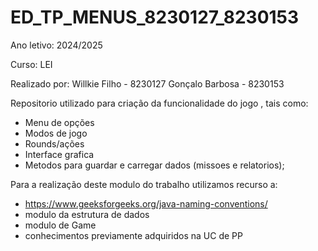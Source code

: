 # ED_TP_MENUS_8230127_8230153
Ano letivo: 2024/2025

Curso: LEI

Realizado por:
Willkie Filho - 8230127
Gonçalo Barbosa - 8230153

Repositorio utilizado para criação da funcionalidade do jogo , tais como:
- Menu de opções
- Modos de jogo
- Rounds/ações
- Interface grafica
- Metodos para guardar e carregar dados (missoes e relatorios);

Para a realização deste modulo do trabalho utilizamos recurso a:

- https://www.geeksforgeeks.org/java-naming-conventions/
- modulo da estrutura de dados
- modulo de Game
-  conhecimentos previamente adquiridos na UC de PP
